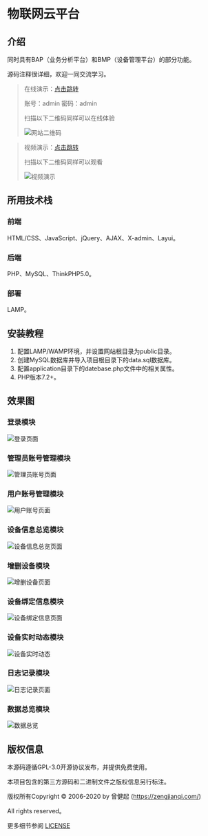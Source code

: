 # 物联网云平台

## 介绍
同时具有BAP（业务分析平台）和BMP（设备管理平台）的部分功能。

源码注释很详细，欢迎一同交流学习。

> 在线演示：<a href="http://graduation.zengjianqi.com" target="_blank">点击跳转</a>
>
> 账号：admin 密码：admin
>
> 扫描以下二维码同样可以在线体验
>
> ![网站二维码](https://image.superbresource.com/uploads/big/084622e6c6a0b2afec35aedf7acc85b8.png)

> 视频演示：<a href="https://www.bilibili.com/video/BV1uE411w77F/" target="_blank">点击跳转</a>
>
> 扫描以下二维码同样可以观看
>
> ![视频演示](https://image.superbresource.com/uploads/big/6be093e200b317e6ae06c812d54fb65b.png)



## 所用技术栈

### 前端

HTML/CSS、JavaScript、jQuery、AJAX、X-admin、Layui。

### 后端

PHP、MySQL、ThinkPHP5.0。

### 部署

LAMP。



## 安装教程

1.  配置LAMP/WAMP环境，并设置网站根目录为public目录。
2.  创建MySQL数据库并导入项目根目录下的data.sql数据库。
3.  配置application目录下的datebase.php文件中的相关属性。
4.  PHP版本7.2+。



## 效果图

### 登录模块

![登录页面](https://image.superbresource.com/uploads/big/e91f41f7eaa2867741d8fd8c29b873a4.png)

### 管理员账号管理模块

![管理员账号页面](https://image.superbresource.com/uploads/big/a8c013ed84a4d55f85a2b6782d1f4f20.png)

### 用户账号管理模块

![用户账号页面](https://image.superbresource.com/uploads/big/ae7080074b91d9d04168d5b49248865b.png)

### 设备信息总览模块

![设备信息总览页面](https://image.superbresource.com/uploads/big/b13d7db69f1b91322204151c0354aedf.png)

### 增删设备模块

![增删设备页面](https://image.superbresource.com/uploads/big/ae1c15ac07c57e797f5f2d99182c490b.png)

### 设备绑定信息模块

![设备绑定信息页面](https://image.superbresource.com/uploads/big/81c061f6dc5ddc69e8f55f77dbf76752.png)

### 设备实时动态模块

![设备实时动态](https://image.superbresource.com/uploads/medium/bd17eb24dd574920280c29110fac8a58.jpg)

### 日志记录模块

![日志记录页面](https://image.superbresource.com/uploads/big/0f321c2b4e7c6cb0370daf2d587eb1e8.png)

### 数据总览模块

![数据总览](https://image.superbresource.com/uploads/medium/6e11cb1687c3aef5429ff223485beb54.jpg)



## 版权信息

本源码遵循GPL-3.0开源协议发布，并提供免费使用。

本项目包含的第三方源码和二进制文件之版权信息另行标注。

版权所有Copyright © 2006-2020 by 曾健起 (https://zengjianqi.com/)

All rights reserved。

更多细节参阅 [LICENSE](LICENSE)